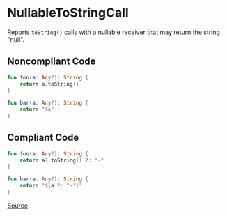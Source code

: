 # NullableToStringCall

Reports `toString()` calls with a nullable receiver that may return the string "null".

## Noncompliant Code

```kotlin
fun foo(a: Any?): String {
    return a.toString()
}

fun bar(a: Any?): String {
    return "$a"
}
```
## Compliant Code

```kotlin
fun foo(a: Any?): String {
    return a?.toString() ?: "-"
}

fun bar(a: Any?): String {
    return "${a ?: "-"}"
}
```

[Source](https://detekt.github.io/detekt/potential-bugs.html#nullabletostringcall)

